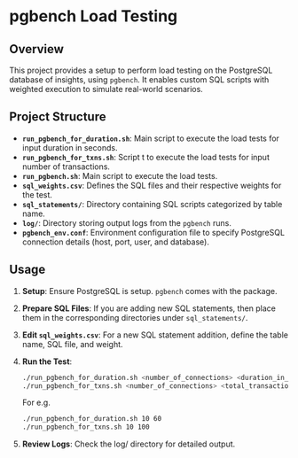 # pgbench Load Testing

## Overview

This project provides a setup to perform load testing on the PostgreSQL database of insights, using `pgbench`. It enables custom SQL scripts with weighted execution to simulate real-world scenarios.

## Project Structure

- **`run_pgbench_for_duration.sh`**: Main script to execute the load tests for input duration in seconds.
- **`run_pgbench_for_txns.sh`**: Script t to execute the load tests for input number of transactions.
- **`run_pgbench.sh`**: Main script to execute the load tests.
- **`sql_weights.csv`**: Defines the SQL files and their respective weights for the test.
- **`sql_statements/`**: Directory containing SQL scripts categorized by table name.
- **`log/`**: Directory storing output logs from the `pgbench` runs.
- **`pgbench_env.conf`**: Environment configuration file to specify PostgreSQL connection details (host, port, user, and database).
## Usage

1. **Setup**: Ensure PostgreSQL is setup. `pgbench` comes with the package.
2. **Prepare SQL Files**: If you are adding new SQL statements, then place them in the corresponding directories under `sql_statements/`.
3. **Edit `sql_weights.csv`**: For a new SQL statement addition, define the table name, SQL file, and weight.

4. **Run the Test**:

   ```bash
   ./run_pgbench_for_duration.sh <number_of_connections> <duration_in_seconds>
   ./run_pgbench_for_txns.sh <number_of_connections> <total_transactions_per_connection>
   ```
   For e.g.
   ```bash
   ./run_pgbench_for_duration.sh 10 60
   ./run_pgbench_for_txns.sh 10 100
   ```
5. **Review Logs**: Check the log/ directory for detailed output.

